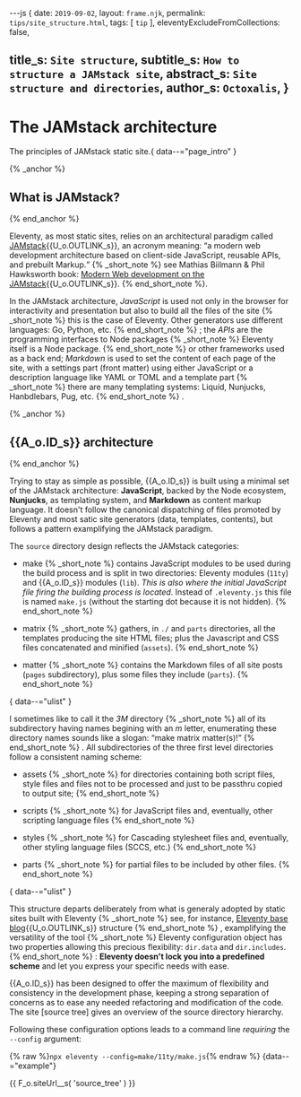 ---js
{
  date:      `2019-09-02`,
  layout:    `frame.njk`,
  permalink: `tips/site_structure.html`,
  tags:      [ `tip` ],
  eleventyExcludeFromCollections: false,

  title_s:    `Site structure`,
  subtitle_s: `How to structure a JAMstack site`,
  abstract_s: `Site structure and directories`,
  author_s:   `Octoxalis`,
}
---
[comment]: # (======== Post ========)
# The JAMstack architecture

The principles of JAMstack static site.{ data--="page_intro" }

{% _anchor %}
## What is JAMstack?
{% end_anchor %}


Eleventy, as most static sites, relies on an architectural paradigm called [JAMstack]{{U_o.OUTLINK_s}}, an acronym meaning: <q>a modern web development architecture based on client-side JavaScript, reusable APIs, and prebuilt Markup.</q>
{% _short_note %}
see Mathias Biilmann & Phil Hawksworth book: [Modern Web development on the JAMstack]{{U_o.OUTLINK_s}}.
{% end_short_note %}.

In the JAMstack architecture, *JavaScript* is used not only in the browser for interactivity and presentation but also to build all the files of the site
{% _short_note %}
this is the case of Eleventy. Other generators use different languages: Go, Python, etc.
{% end_short_note %}
; the *APIs* are the programming interfaces to Node packages
{% _short_note %}
Eleventy itself is a Node package.
{% end_short_note %}
or other frameworks used as a back end; *Markdown* is used to set the content of each page of the site, with a settings part (front matter) using either JavaScript or a description language like YAML or TOML and a template part
{% _short_note %}
there are many templating systems: Liquid, Nunjucks, Hanbdlebars, Pug, etc.
{% end_short_note %}
.

{% _anchor %}
## {{A_o.ID_s}} architecture
{% end_anchor %}


Trying to stay as simple as possible, {{A_o.ID_s}} is built using a minimal set of the JAMstack architecture: **JavaScript**, backed by the Node ecosystem, **Nunjucks**, as templating system, and **Markdown** as content markup language. It doesn't follow the canonical dispatching of files promoted by Eleventy and most satic site generators (data, templates, contents), but follows a pattern examplifying the JAMstack paradigm.

The `source` directory design reflects the JAMstack categories:
+ make
{% _short_note %}
contains JavaScript modules to be used during the build process and is split in two directories: Eleventy modules (`11ty`) and {{A_o.ID_s}} modules (`lib`).
*This is also where the initial JavaScript file firing the building process is located*. Instead of `.eleventy.js` this file is named `make.js` (without the starting dot because it is not hidden).
{% end_short_note %}

+ matrix
{% _short_note %}
gathers, in `./` and `parts` directories, all the templates producing the site HTML files; plus the Javascript and CSS files concatenated and minified (`assets`).
{% end_short_note %}

+ matter
{% _short_note %}
contains the Markdown files of all site posts (`pages` subdirectory), plus some files they include (`parts`).
{% end_short_note %}

{ data--="ulist" }

I sometimes like to call it the *3M* directory
{% _short_note %}
all of its subdirectory having names begining with an *m* letter, enumerating these directory names sounds like a slogan: <q>make matrix matter(s)!</q>
{% end_short_note %}
.
All subdirectories of the three first level directories follow a consistent naming scheme:

+ assets
{% _short_note %}
for directories containing both script files, style files and files not to be processed and just to be passthru copied to output site;
{% end_short_note %}

+ scripts
{% _short_note %}
for JavaScript files and, eventually, other scripting language files
{% end_short_note %}

+ styles
{% _short_note %}
for Cascading stylesheet files and, eventually, other styling language files (SCCS, etc.)
{% end_short_note %}

+ parts
{% _short_note %}
for partial files to be included by other files.
{% end_short_note %}

{ data--="ulist" }

This structure departs deliberately from what is  generaly adopted by static sites built with Eleventy
{% _short_note %}
see, for instance, [Eleventy base blog]{{U_o.OUTLINK_s}} structure
{% end_short_note %}
, examplifying the versatility of the tool
{% _short_note %}
Eleventy configuration object has two properties allowing this precious flexibility: `dir.data` and `dir.includes`.
{% end_short_note %}
: **Eleventy doesn't lock you into a predefined scheme** and let you express your specific needs with ease.

{{A_o.ID_s}} has been designed to offer the maximum of flexibility and consistency in the development phase, keeping a strong separation of concerns as to ease any needed refactoring and modification of the code. The site [source tree] gives an overview of the source directory hierarchy.

Following these configuration options leads to a command line *requiring* the `--config` argument:

{% raw %}`npx eleventy --config=make/11ty/make.js`{% endraw %}
{data--="example"}


[comment]: # (======== Links ========)
{{ F_o.siteUrl__s( 'source_tree' ) }}

[JAMstack]: https://jamstack.org/
[Modern Web development on the JAMstack]: https://www.netlify.com/pdf/oreilly-modern-web-development-on-the-jamstack.pdf
[Eleventy base blog]: https://github.com/11ty/eleventy-base-blog